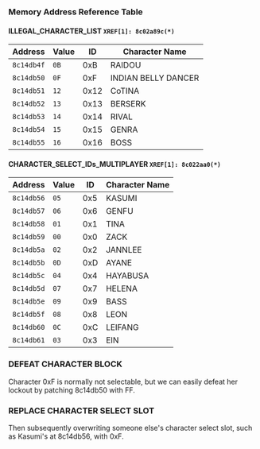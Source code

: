 ### Memory Address Reference Table

#### ILLEGAL_CHARACTER_LIST `XREF[1]: 8c02a89c(*)`
| Address   | Value | ID  | Character Name        |
|-----------|-------|-----|-----------------------|
| `8c14db4f`| `0B`  | 0xB | RAIDOU                |
| `8c14db50`| `0F`  | 0xF | INDIAN BELLY DANCER   |
| `8c14db51`| `12`  | 0x12| CoTINA                |
| `8c14db52`| `13`  | 0x13| BERSERK               |
| `8c14db53`| `14`  | 0x14| RIVAL                 |
| `8c14db54`| `15`  | 0x15| GENRA                 |
| `8c14db55`| `16`  | 0x16| BOSS                  |

#### CHARACTER_SELECT_IDs_MULTIPLAYER `XREF[1]: 8c022aa0(*)`
| Address   | Value | ID  | Character Name        |
|-----------|-------|-----|-----------------------|
| `8c14db56`| `05`  | 0x5 | KASUMI                |
| `8c14db57`| `06`  | 0x6 | GENFU                 |
| `8c14db58`| `01`  | 0x1 | TINA                  |
| `8c14db59`| `00`  | 0x0 | ZACK                  |
| `8c14db5a`| `02`  | 0x2 | JANNLEE               |
| `8c14db5b`| `0D`  | 0xD | AYANE                 |
| `8c14db5c`| `04`  | 0x4 | HAYABUSA              |
| `8c14db5d`| `07`  | 0x7 | HELENA                |
| `8c14db5e`| `09`  | 0x9 | BASS                  |
| `8c14db5f`| `08`  | 0x8 | LEON                  |
| `8c14db60`| `0C`  | 0xC | LEIFANG               |
| `8c14db61`| `03`  | 0x3 | EIN                   |

### DEFEAT CHARACTER BLOCK
Character 0xF is normally not selectable, but we can easily defeat her lockout by patching 8c14db50 with FF. 

### REPLACE CHARACTER SELECT SLOT
Then subsequently overwriting someone else's character select slot, such as Kasumi's at 8c14db56, with 0xF.